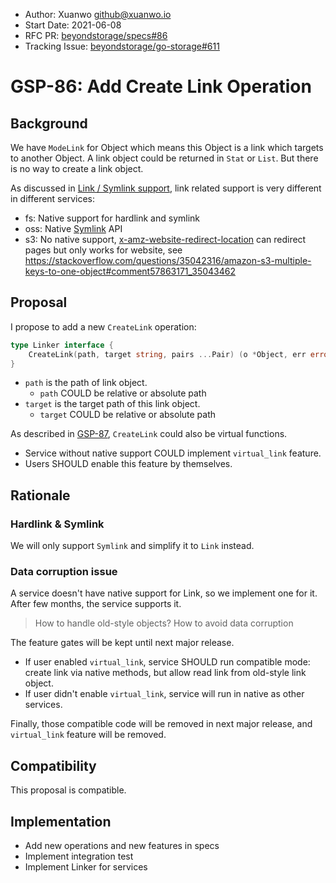 - Author: Xuanwo <github@xuanwo.io>
- Start Date: 2021-06-08
- RFC PR: [beyondstorage/specs#86](https://github.com/beyondstorage/specs/pull/86)
- Tracking Issue: [beyondstorage/go-storage#611](https://github.com/beyondstorage/go-storage/issues/611)

# GSP-86: Add Create Link Operation

## Background

We have `ModeLink` for Object which means this Object is a link which targets to another Object. A link object could be returned in `Stat` or `List`. But there is no way to create a link object.

As discussed in [Link / Symlink support](https://github.com/beyondstorage/specs/issues/85), link related support is very different in different services:

- fs: Native support for hardlink and symlink
- oss: Native [Symlink](https://help.aliyun.com/document_detail/45126.html) API
- s3: No native support, [x-amz-website-redirect-location](https://docs.aws.amazon.com/AmazonS3/latest/userguide/how-to-page-redirect.html) can redirect pages but only works for website, see <https://stackoverflow.com/questions/35042316/amazon-s3-multiple-keys-to-one-object#comment57863171_35043462>

## Proposal

I propose to add a new `CreateLink` operation:

```go
type Linker interface {
	CreateLink(path, target string, pairs ...Pair) (o *Object, err error)
}
```

- `path` is the path of link object.
  - `path` COULD be relative or absolute path
- `target` is the target path of this link object.
  - `target` COULD be relative or absolute path

As described in [GSP-87],  `CreateLink` could also be virtual functions.

- Service without native support COULD implement `virtual_link` feature.
- Users SHOULD enable this feature by themselves.

## Rationale

### Hardlink & Symlink

We will only support `Symlink` and simplify it to `Link` instead.

### Data corruption issue

A service doesn't have native support for Link, so we implement one for it. After few months, the service supports it.

> How to handle old-style objects?
> How to avoid data corruption

The feature gates will be kept until next major release.

- If user enabled `virtual_link`, service SHOULD run compatible mode: create link via native methods, but allow read link from old-style link object.
- If user didn't enable `virtual_link`, service will run in native as other services.

Finally, those compatible code will be removed in next major release, and `virtual_link` feature will be removed.

## Compatibility

This proposal is compatible.

## Implementation

- Add new operations and new features in specs
- Implement integration test
- Implement Linker for services

[GSP-87]: ./87-feature-gates.md
